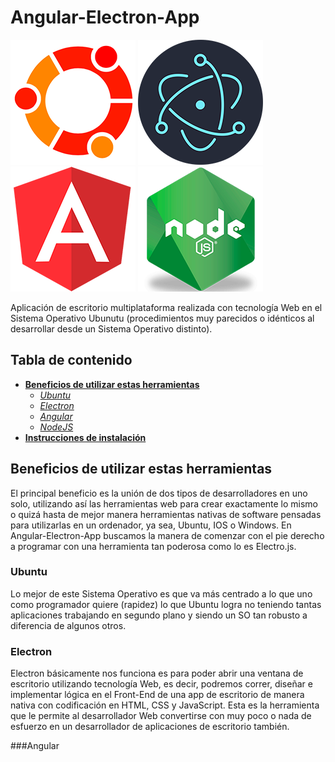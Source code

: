 # Angular-Electron-App

![Ubuntu logo](assets/Ubuntu.png) ![Electron logo](assets/Electron.png) ![Angular logo](assets/Angular.png) ![Node logo](assets/Node.png)

Aplicación de escritorio multiplataforma realizada con tecnología Web en el Sistema Operativo Ubunutu (procedimientos muy parecidos o idénticos al desarrollar desde un Sistema Operativo distinto).

## Tabla de contenido

- **[Beneficios de utilizar estas herramientas](#Beneficios-de-utilizar-estas-herramientas)**
  - *[Ubuntu](##Ubuntu)*
  - *[Electron](#Electron)*
  - *[Angular](#Angular)*
  - *[NodeJS](#NodeJS)*
- **[Instrucciones de instalación](#installation-instructions)**

## Beneficios de utilizar estas herramientas

El principal beneficio es la unión de dos tipos de desarrolladores en uno solo, utilizando así las herramientas web para crear exactamente lo mismo o quizá hasta de mejor manera herramientas nativas de software pensadas para utilizarlas en un ordenador, ya sea, Ubuntu, IOS o Windows.
En Angular-Electron-App buscamos la manera de comenzar con el pie derecho a programar con una herramienta tan poderosa como lo es Electro.js.

### Ubuntu

Lo mejor de este Sistema Operativo es que va más centrado a lo que uno como programador quiere (rapidez) lo que Ubuntu logra no teniendo tantas aplicaciones trabajando en segundo plano y siendo un SO tan robusto a diferencia de algunos otros.

### Electron

Electron básicamente nos funciona es para poder abrir una ventana de escritorio utilizando tecnología Web, es decir, podremos correr, diseñar e implementar lógica en el Front-End de una app de escritorio de manera nativa con codificación en HTML, CSS y JavaScript.
Esta es la herramienta que le permite al desarrollador Web convertirse con muy poco o nada de esfuerzo en un desarrollador de aplicaciones de escritorio también.

###Angular